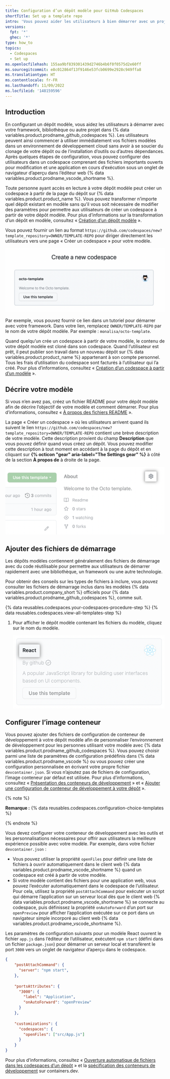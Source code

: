 ```yaml
---
title: Configuration d’un dépôt modèle pour GitHub Codespaces
shortTitle: Set up a template repo
intro: 'Vous pouvez aider les utilisateurs à bien démarrer avec un projet en configurant un dépôt modèle à utiliser avec {% data variables.product.prodname_github_codespaces %}.'
versions:
  fpt: '*'
  ghec: '*'
type: how_to
topics:
  - Codespaces
  - Set up
ms.openlocfilehash: 155aa9bf839301439d2746b4b6f0f0575d2e60ff
ms.sourcegitcommit: e8c012864f13f9146e53fcb0699e2928c949ffa8
ms.translationtype: HT
ms.contentlocale: fr-FR
ms.lasthandoff: 11/09/2022
ms.locfileid: '148159596'
---
```

## Introduction

En configurant un dépôt modèle, vous aidez les utilisateurs à démarrer avec votre framework, bibliothèque ou autre projet dans {% data variables.product.prodname_github_codespaces %}. Les utilisateurs peuvent ainsi commencer à utiliser immédiatement vos fichiers modèles dans un environnement de développement cloud sans avoir à se soucier du clonage de votre dépôt ou de l’installation d’outils ou d’autres dépendances. Après quelques étapes de configuration, vous pouvez configurer des utilisateurs dans un codespace comprenant des fichiers importants ouverts pour modification et une application en cours d’exécution sous un onglet de navigateur d’aperçu dans l’éditeur web {% data variables.product.prodname_vscode_shortname %}.

Toute personne ayant accès en lecture à votre dépôt modèle peut créer un codespace à partir de la page du dépôt sur {% data variables.product.product_name %}. Vous pouvez transformer n’importe quel dépôt existant en modèle sans qu’il vous soit nécessaire de modifier des paramètres pour permettre aux utilisateurs de créer un codespace à partir de votre dépôt modèle. Pour plus d’informations sur la transformation d’un dépôt en modèle, consultez « [Création d’un dépôt modèle](/repositories/creating-and-managing-repositories/creating-a-template-repository) ».

Vous pouvez fournir un lien au format `https://github.com/codespaces/new?template_repository=OWNER/TEMPLATE-REPO` pour diriger directement les utilisateurs vers une page « Créer un codespace » pour votre modèle.

![Capture d’écran de la page « Créer un codespace »](/assets/images/help/codespaces/create-a-new-codespace-page.png)

Par exemple, vous pouvez fournir ce lien dans un tutoriel pour démarrer avec votre framework. Dans votre lien, remplacez `OWNER/TEMPLATE-REPO` par le nom de votre dépôt modèle. Par exemple : `monalisa/octo-template`.

Quand quelqu’un crée un codespace à partir de votre modèle, le contenu de votre dépôt modèle est cloné dans son codespace. Quand l’utilisateur est prêt, il peut publier son travail dans un nouveau dépôt sur {% data variables.product.product_name %} appartenant à son compte personnel. Tous les frais d’utilisation du codespace sont facturés à l’utilisateur qui l’a créé. Pour plus d’informations, consultez « [Création d’un codespace à partir d’un modèle](/codespaces/developing-in-codespaces/creating-a-codespace-from-a-template) ».

## Décrire votre modèle

Si vous n’en avez pas, créez un fichier README pour votre dépôt modèle afin de décrire l’objectif de votre modèle et comment démarrer. Pour plus d’informations, consultez « [À propos des fichiers README](/repositories/managing-your-repositorys-settings-and-features/customizing-your-repository/about-readmes) ».

La page « Créer un codespace » où les utilisateurs arrivent quand ils suivent le lien `https://github.com/codespaces/new?template_repository=OWNER/TEMPLATE-REPO` contient une brève description de votre modèle. Cette description provient du champ **Description** que vous pouvez définir quand vous créez un dépôt. Vous pouvez modifier cette description à tout moment en accédant à la page du dépôt et en cliquant sur **{% octicon "gear" aria-label="The Settings gear" %}** à côté de la section **À propos de** à droite de la page.

![Capture d’écran de la section « À propos » dans une page de dépôt](/assets/images/help/repository/repository-settings-icon.png)

## Ajouter des fichiers de démarrage

Les dépôts modèles contiennent généralement des fichiers de démarrage avec du code réutilisable pour permettre aux utilisateurs de démarrer rapidement avec une bibliothèque, un framework ou une autre technologie.

Pour obtenir des conseils sur les types de fichiers à inclure, vous pouvez consulter les fichiers de démarrage inclus dans les modèles {% data variables.product.company_short %} officiels pour {% data variables.product.prodname_github_codespaces %}, comme suit.

{% data reusables.codespaces.your-codespaces-procedure-step %} {% data reusables.codespaces.view-all-templates-step %}
1. Pour afficher le dépôt modèle contenant les fichiers du modèle, cliquez sur le nom du modèle.

   ![Capture d’écran de la section « Explorer les modèles de démarrage rapide », avec « React » mis en évidence](/assets/images/help/codespaces/react-template-name.png)

## Configurer l’image conteneur

Vous pouvez ajouter des fichiers de configuration de conteneur de développement à votre dépôt modèle afin de personnaliser l’environnement de développement pour les personnes utilisant votre modèle avec {% data variables.product.prodname_github_codespaces %}. Vous pouvez choisir parmi une liste de paramètres de configuration prédéfinis dans {% data variables.product.prodname_vscode %} ou vous pouvez créer une configuration personnalisée en écrivant votre propre fichier `devcontainer.json`. Si vous n’ajoutez pas de fichiers de configuration, l’image conteneur par défaut est utilisée. Pour plus d’informations, consultez « [Présentation des conteneurs de développement](/codespaces/setting-up-your-project-for-codespaces/introduction-to-dev-containers) » et « [Ajouter une configuration de conteneur de développement à votre dépôt](/codespaces/setting-up-your-project-for-codespaces/setting-up-your-project-for-codespaces) ».

{% note %}

**Remarque :** {% data reusables.codespaces.configuration-choice-templates %}

{% endnote %}

Vous devez configurer votre conteneur de développement avec les outils et les personnalisations nécessaires pour offrir aux utilisateurs la meilleure expérience possible avec votre modèle. Par exemple, dans votre fichier `devcontainer.json` : 
- Vous pouvez utiliser la propriété `openFiles` pour définir une liste de fichiers à ouvrir automatiquement dans le client web {% data variables.product.prodname_vscode_shortname %} quand un codespace est créé à partir de votre modèle.
- Si votre modèle contient des fichiers pour une application web, vous pouvez l’exécuter automatiquement dans le codespace de l’utilisateur. Pour cela, utilisez la propriété `postAttachCommand` pour exécuter un script qui démarre l’application sur un serveur local dès que le client web {% data variables.product.prodname_vscode_shortname %} se connecte au codespace, puis définissez la propriété `onAutoForward` d’un port sur `openPreview` pour afficher l’application exécutée sur ce port dans un navigateur simple incorporé au client web {% data variables.product.prodname_vscode_shortname %}.

Les paramètres de configuration suivants pour un modèle React ouvrent le fichier `app.js` dans l’éditeur de l’utilisateur, exécutent `npm start` (défini dans un fichier `package.json`) pour démarrer un serveur local et transfèrent le port `3000` vers un onglet de navigateur d’aperçu dans le codespace.

```JSON
{
    "postAttachCommand": {
      "server": "npm start",
    },

    "portsAttributes": {
      "3000": {
        "label": "Application",
        "onAutoForward": "openPreview"
      }
    },

    "customizations": {
      "codespaces": {
        "openFiles": ["src/App.js"]
      }
    }
}
```
Pour plus d’informations, consultez « [Ouverture automatique de fichiers dans les codespaces d’un dépôt](/codespaces/setting-up-your-project-for-codespaces/automatically-opening-files-in-the-codespaces-for-a-repository) » et la [spécification des conteneurs de développement](https://containers.dev/implementors/json_reference/#general-properties) sur containers.dev.
